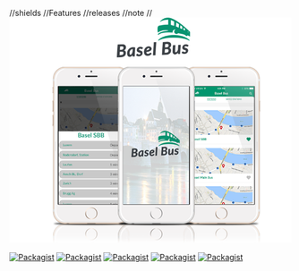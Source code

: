 //shields
//Features
//releases
//note
//
![Basel Bus: IOS Conichi Code Challenge for mostafa esmaiel](https://github.com/mostafaesmaiel/Basel-bus/blob/master/Design/BaselBus-branding.png)

[![Packagist](https://img.shields.io/badge/Architecture-MVVMC-orange.svg)]()
[![Packagist](https://img.shields.io/badge/Functionality-95%25-green.svg)]()
[![Packagist](https://img.shields.io/badge/UI-80%25-yellow.svg)]()
[![Packagist](https://img.shields.io/badge/Concurrency-Supported-orange.svg)]()
[![Packagist](https://img.shields.io/packagist/l/doctrine/orm.svg)]()

